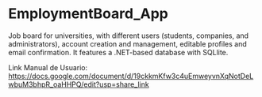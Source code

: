# EmploymentBoard_App
Job board for universities, with different users (students, companies, and administrators), account creation and management, editable profiles and email confirmation. It features a .NET-based database with SQLlite.

Link Manual de Usuario: https://docs.google.com/document/d/19ckkmKfw3c4uEmweyvnXqNotDeLwbuM3bhpR_oaHHPQ/edit?usp=share_link 

